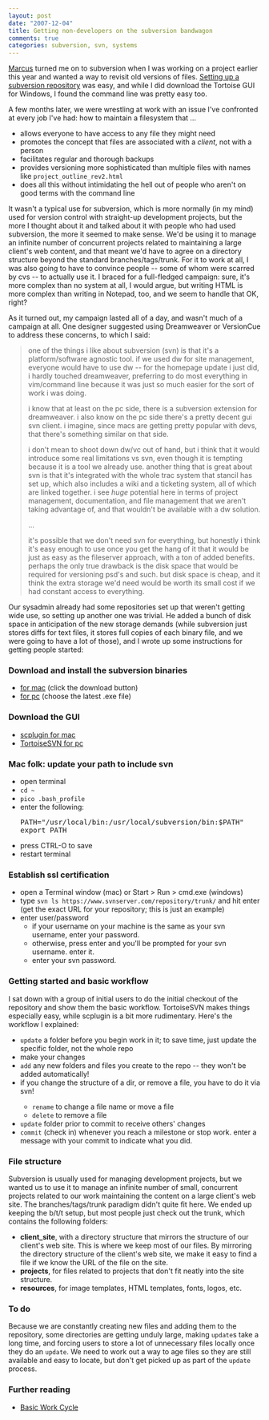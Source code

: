 ```yaml
--- 
layout: post
date: "2007-12-04"
title: Getting non-developers on the subversion bandwagon
comments: true
categories: subversion, svn, systems
---
```


<a href="http://marcus.net/blog/">Marcus</a> turned me on to subversion when I was working on a project earlier this year and wanted a way to revisit old versions of files. <a href="http://marcus.net/blog/2007/01/19/creating-a-subversion-repository/">Setting up a subversion repository</a> was easy, and while I did download the Tortoise GUI for Windows, I found the command line was pretty easy too.

A few months later, we were wrestling at work with an issue I've confronted at every job I've had: how to maintain a filesystem that ...

<ul>
<li>allows everyone to have access to any file they might need</li>
<li>promotes the concept that files are associated with a <em>client</em>, not with a person</li>
<li>facilitates regular and thorough backups</li>
<li>provides versioning more sophisticated than multiple files with names like <code>project_outline_rev2.html</code>
</li>
<li>does all this without intimidating the hell out of people who aren't on good terms with the command line</li>
</ul>

It wasn't a typical use for subversion, which is more normally (in my mind) used for version control with straight-up development projects, but the more I thought about it and talked about it with people who had used subversion, the more it seemed to make sense. We'd be using it to manage an infinite number of concurrent projects related to maintaining a large client's web content, and that meant we'd have to agree on a directory structure beyond the standard branches/tags/trunk. For it to work at all, I was also going to have to convince people -- some of whom were scarred by cvs -- to actually use it. I braced for a full-fledged campaign: sure, it's more complex than no system at all, I would argue, but writing HTML is more complex than writing in Notepad, too, and we seem to handle that OK, right?

As it turned out, my campaign lasted all of a day, and wasn't much of a campaign at all. One designer suggested using Dreamweaver or VersionCue to address these concerns, to which I said:

<blockquote>
one of the things i like about subversion (svn) is that it's a platform/software agnostic tool. if we used dw for site management, everyone would have to use dw -- for the homepage update i just did, i hardly touched dreamweaver, preferring to do most everything in vim/command line because it was just so much easier for the sort of work i was doing.

i know that at least on the pc side, there is a subversion extension for dreamweaver. i also know on the pc side there's a pretty decent gui svn client. i imagine, since macs are getting pretty popular with devs, that there's something similar on that side.

i don't mean to shoot down dw/vc out of hand, but i think that it would introduce some real limitations vs svn, even though it is tempting because it is a tool we already use. another thing that is great about svn is that it's integrated with the whole trac system that stancil has set up, which also includes a wiki and a ticketing system, all of which are linked together. i see *huge* potential here in terms of project management, documentation, and file management that we aren't taking advantage of, and that wouldn't be available with a dw solution.

...

it's possible that we don't need svn for everything, but honestly i think it's easy enough to use once you get the hang of it that it would be just as easy as the fileserver approach, with a ton of added benefits. perhaps the only true drawback is the disk space that would be required for versioning psd's and such. but disk space is cheap, and it think the extra storage we'd need would be worth its small cost if we had constant access to everything.
</blockquote>

Our sysadmin already had some repositories set up that weren't getting wide use, so setting up another one was trivial. He added a bunch of disk space in anticipation of the new storage demands (while subversion just stores diffs for text files, it stores full copies of each binary file, and we were going to have a lot of those), and I wrote up some instructions for getting people started:

<h3>Download and install the subversion binaries</h3>
<ul>
<li>
<a href="http://downloads.open.collab.net/binaries.html">for mac</a> (click the download button)</li>
<li>
<a href="http://subversion.tigris.org/servlets/ProjectDocumentList?folderID=91">for pc</a> (choose the latest .exe file)</li>
</ul>

<h3>Download the GUI</h3>
<ul>
<li><a href="http://scplugin.tigris.org/servlets/ProjectDocumentList">scplugin for mac</a></li>
<li><a href="http://tortoisesvn.net/downloads">TortoiseSVN for pc</a></li>
</ul>

<h3>Mac folk: update your path to include svn</h3>
<ul>
<li>open terminal</li>
<li><code>cd ~</code></li>
<li><code>pico .bash_profile</code></li>
<li>enter the following:
<div class="CodeRay">
  <div class="code"><pre>PATH=&quot;/usr/local/bin:/usr/local/subversion/bin:$PATH&quot;
export PATH</pre></div>
</div>

</li>
<li>press CTRL-O to save</li>
<li>restart terminal</li>
</ul>

<h3>Establish ssl certification</h3>
<ul>
<li>open a Terminal window (mac) or Start &gt; Run &gt; cmd.exe (windows)</li>
<li>type <code>svn ls https://www.svnserver.com/repository/trunk/</code> and hit enter (get the exact URL for your repository; this is just an example)</li>
<li>enter user/password
<ul>
<li>if your username on your machine is the same as your svn username, enter your password.</li>
<li>otherwise, press enter and you'll be prompted for your svn username. enter it.</li>
<li>enter your svn password.</li>
</ul>
</li>
</ul>

<h3>Getting started and basic workflow</h3>
I sat down with a group of initial users to do the initial checkout of the repository and show them the basic workflow. TortoiseSVN makes things especially easy, while scplugin is a bit more rudimentary. Here's the workflow I explained:

<ul>
<li>
<code>update</code> a folder before you begin work in it; to save time, just update the specific folder, not the whole repo</li>
<li>make your changes</li>
<li>
<code>add</code> any new folders and files you create to the repo -- they won't be added automatically!
</li>
<li>if you change the structure of a dir, or remove a file, you have to do it via svn!</li>
<ul>
<li>
<code>rename</code> to change a file name or move a file</li>
<li>
<code>delete</code> to remove a file</li>
</ul>

<li>
<code>update</code> folder prior to commit to receive others' changes</li>
<li>
<code>commit</code> (check in) whenever you reach a milestone or stop work. enter a message with your commit to indicate what you did.</li>
</ul>

<h3>File structure</h3>
Subversion is usually used for managing development projects, but we wanted us to use it to manage an infinite number of small, concurrent projects related to our work maintaining the content on a large client's web site. The branches/tags/trunk paradigm didn't quite fit here. We ended up keeping the b/t/t setup, but most people just check out the trunk, which contains the following folders:

<ul>
<li>
<strong>client_site</strong>, with a directory structure that mirrors the structure of our client's web site. This is where we keep most of our files. By mirroring the directory structure of the client's web site, we make it easy to find a file if we know the URL of the file on the site.</li>
<li>
<strong>projects</strong>, for files related to projects that don't fit neatly into the site structure.</li>
<li>
<strong>resources</strong>, for image templates, HTML templates, fonts, logos, etc.</li>
</ul>

<h3>To do</h3>
Because we are constantly creating new files and adding them to the repository, some directories are getting unduly large, making <code>update</code>s take a long time, and forcing users to store a lot of unnecessary files locally once they do an <code>update</code>. We need to work out a way to age files so they are still available and easy to locate, but don't get picked up as part of the <code>update</code> process.

<h3>Further reading</h3>
<ul>
<li><a href="http://svnbook.red-bean.com/en/1.2/svn.tour.cycle.html">Basic Work Cycle</a></li>
</ul>